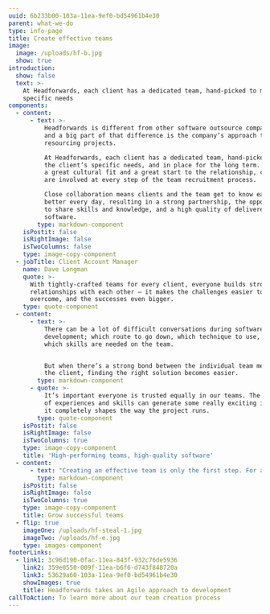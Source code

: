 ```yaml
---
uuid: 6b233b00-103a-11ea-9ef0-bd54961b4e30
parent: what-we-do
type: info-page
title: Create effective teams
image:
  image: /uploads/hf-b.jpg
  show: true
introduction:
  show: false
  text: >-
    At Headforwards, each client has a dedicated team, hand-picked to meet their
    specific needs
components:
  - content:
      - text: >-
          Headforwards is different from other software outsource companies –
          and a big part of that difference is the company’s approach to
          resourcing projects.

          At Headforwards, each client has a dedicated team, hand-picked to meet
          the client’s specific needs, and in place for the long term. To ensure
          a great cultural fit and a great start to the relationship, clients
          are involved at every step of the team recruitment process.

          Close collaboration means clients and the team get to know each other
          better every day, resulting in a strong partnership, the opportunity
          to share skills and knowledge, and a high quality of delivered
          software.
        type: markdown-component
    isPostit: false
    isRightImage: false
    isTwoColumns: false
    type: image-copy-component
  - jobTitle: Client Account Manager
    name: Dave Longman
    quote: >-
      With tightly-crafted teams for every client, everyone builds strong
      relationships with each other – it makes the challenges easier to
      overcome, and the successes even bigger.
    type: quote-component
  - content:
      - text: >-
          There can be a lot of difficult conversations during software
          development; which route to go down, which technique to use, or even
          which skills are needed on the team.


          But when there’s a strong bond between the individual team members and
          the client, finding the right solution becomes easier.
        type: markdown-component
      - quote: >-
          It’s important everyone is trusted equally in our teams. The right mix
          of experiences and skills can generate some really exciting ideas and
          it completely shapes the way the project runs.
        type: quote-component
    isPostit: false
    isRightImage: false
    isTwoColumns: true
    type: image-copy-component
    title: 'High-performing teams, high-quality software'
  - content:
      - text: "Creating an effective team is only the first step. For a team to thrive, individual members must work closely together to reach their goals.\rHeadforwards takes an Agile approach to development, using techniques like pair programming and mob programming to bring team members together, share knowledge and skills, and ultimately deliver high quality software, fast.\n\n\rAt the same time, each team’s scrum master is there to keep up morale, encourage team cohesion and ensure the team is maximising its potential."
        type: markdown-component
    isPostit: false
    isRightImage: false
    isTwoColumns: true
    type: image-copy-component
    title: Grow successful teams
  - flip: true
    imageOne: /uploads/hf-steal-1.jpg
    imageTwo: /uploads/hf-e.jpg
    type: images-component
footerLinks:
  - link1: 3c96d190-0fac-11ea-843f-932c76de5936
    link2: 359e0550-009f-11ea-b6f6-d743f848720a
    link3: 53629a60-103a-11ea-9ef0-bd54961b4e30
    showImages: true
    title: Headforwards takes an Agile approach to development
callToAction: To learn more about our team creation process
---
```


